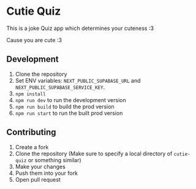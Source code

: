 # Cutie Quiz

This is a joke Quiz app which determines your cuteness :3

Cause you are cute :3

## Development

1. Clone the repository
2. Set ENV variables: `NEXT_PUBLIC_SUPABASE_URL` and `NEXT_PUBLIC_SUPABASE_SERVICE_KEY`.
3. `npm install`
4. `npm run dev` to run the development version
5. `npm run build` to build the prod version
6. `npm run start` to run the built prod version

## Contributing

1. Create a fork
2. Clone the repository (Make sure to specify a local directory of `cutie-quiz` or something similar)
3. Make your changes
4. Push them into your fork
5. Open pull request
